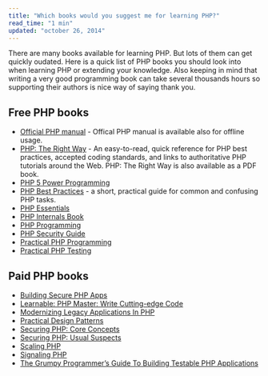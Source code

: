 ```yaml
---
title: "Which books would you suggest me for learning PHP?"
read_time: "1 min"
updated: "october 26, 2014"
---
```


There are many books available for learning PHP. But lots of them can get quickly oudated. Here is a quick list
of PHP books you should look into when learning PHP or extending your knowledge. Also keeping in mind that writing
a very good programming book can take several thousands hours so supporting their authors is nice way of saying
thank you.

## Free PHP books

* [Official PHP manual](http://php.net/download-docs.php) - Offical PHP manual is available also for offline usage.
* [PHP: The Right Way](http://phptherightway.com) - An easy-to-read, quick reference for PHP best practices, accepted coding standards, and links to authoritative PHP tutorials around the Web. PHP: The Right Way is also available as a PDF book.
* [PHP 5 Power Programming](http://ptgmedia.pearsoncmg.com/images/013147149X/downloads/013147149X_book.pdf)
* [PHP Best Practices](https://phpbestpractices.org/) - a short, practical guide for common and confusing PHP tasks.
* [PHP Essentials](http://www.techotopia.com/index.php/PHP_Essentials)
* [PHP Internals Book](http://www.phpinternalsbook.com/)
* [PHP Programming](http://en.wikibooks.org/wiki/PHP_Programming)
* [PHP Security Guide](http://phpsec.org/projects/guide/)
* [Practical PHP Programming](http://www.tuxradar.com/practicalphp)
* [Practical PHP Testing](http://www.giorgiosironi.com/2009/12/practical-php-testing-is-here.html)

## Paid PHP books

* [Building Secure PHP Apps](https://leanpub.com/buildingsecurephpapps)
* [Learnable: PHP Master: Write Cutting-edge Code](https://learnable.com/books/php-master-write-cutting-edge-code)
* [Modernizing Legacy Applications In PHP](https://leanpub.com/mlaphp)
* [Practical Design Patterns](http://practicaldesignpatternsinphp.com/)
* [Securing PHP: Core Concepts](https://leanpub.com/securingphp-coreconcepts)
* [Securing PHP: Usual Suspects](https://leanpub.com/securingphp-usualsuspects)
* [Scaling PHP](https://leanpub.com/scalingphp)
* [Signaling PHP](https://leanpub.com/signalingphp)
* [The Grumpy Programmer’s Guide To Building Testable PHP Applications](https://leanpub.com/grumpy-testing)
